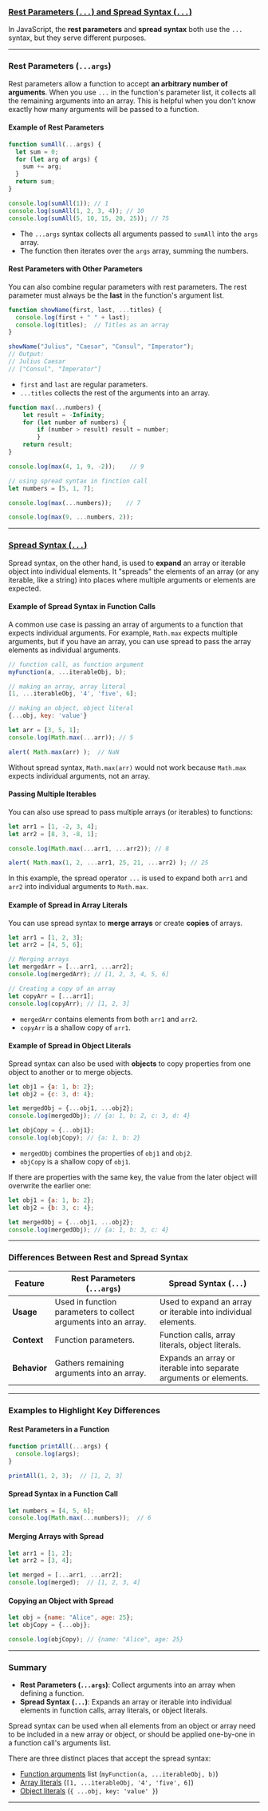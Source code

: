 
### [Rest Parameters (`...`) and Spread Syntax (`...`)](https://javascript.info/rest-parameters-spread)

In JavaScript, the **rest parameters** and **spread syntax** both use the `...` syntax, but they serve different purposes.

---

### Rest Parameters (`...args`)

Rest parameters allow a function to accept **an arbitrary number of arguments**. When you use `...` in the function's parameter list, it collects all the remaining arguments into an array. This is helpful when you don't know exactly how many arguments will be passed to a function.

#### Example of Rest Parameters

```js
function sumAll(...args) {
  let sum = 0;
  for (let arg of args) {
    sum += arg;
  }
  return sum;
}

console.log(sumAll(1)); // 1
console.log(sumAll(1, 2, 3, 4)); // 10
console.log(sumAll(5, 10, 15, 20, 25)); // 75
```

- The `...args` syntax collects all arguments passed to `sumAll` into the `args` array.
- The function then iterates over the `args` array, summing the numbers.

#### Rest Parameters with Other Parameters

You can also combine regular parameters with rest parameters. The rest parameter must always be the **last** in the function's argument list.

```js
function showName(first, last, ...titles) {
  console.log(first + " " + last);
  console.log(titles);  // Titles as an array
}

showName("Julius", "Caesar", "Consul", "Imperator");
// Output:
// Julius Caesar
// ["Consul", "Imperator"]
```

- `first` and `last` are regular parameters.
- `...titles` collects the rest of the arguments into an array.


```js
function max(...numbers) {
	let result = -Infinity;
	for (let number of numbers) {
		if (number > result) result = number;
		}
	return result;
}

console.log(max(4, 1, 9, -2));    // 9

// using spread syntax in finction call
let numbers = [5, 1, 7];

console.log(max(...numbers));    // 7

console.log(max(9, ...numbers, 2));
```

---

### [Spread Syntax (`...`)](https://developer.mozilla.org/en-US/docs/Web/JavaScript/Reference/Operators/Spread_syntax)

Spread syntax, on the other hand, is used to **expand** an array or iterable object into individual elements. It "spreads" the elements of an array (or any iterable, like a string) into places where multiple arguments or elements are expected.

#### Example of Spread Syntax in Function Calls

A common use case is passing an array of arguments to a function that expects individual arguments. For example, `Math.max` expects multiple arguments, but if you have an array, you can use spread to pass the array elements as individual arguments.
```js
// function call, as function argument
myFunction(a, ...iterableObj, b);

// making an array, array literal
[1, ...iterableObj, '4', 'five', 6];

// making an object, object literal
{...obj, key: 'value'}
```


```js
let arr = [3, 5, 1];
console.log(Math.max(...arr)); // 5

alert( Math.max(arr) );  // NaN
```

Without spread syntax, `Math.max(arr)` would not work because `Math.max` expects individual arguments, not an array.

#### Passing Multiple Iterables

You can also use spread to pass multiple arrays (or iterables) to functions:

```js
let arr1 = [1, -2, 3, 4];
let arr2 = [8, 3, -8, 1];

console.log(Math.max(...arr1, ...arr2)); // 8

alert( Math.max(1, 2, ...arr1, 25, 21, ...arr2) ); // 25
```

In this example, the spread operator `...` is used to expand both `arr1` and `arr2` into individual arguments to `Math.max`.

#### Example of Spread in Array Literals

You can use spread syntax to **merge arrays** or create **copies** of arrays.

```js
let arr1 = [1, 2, 3];
let arr2 = [4, 5, 6];

// Merging arrays
let mergedArr = [...arr1, ...arr2];
console.log(mergedArr); // [1, 2, 3, 4, 5, 6]

// Creating a copy of an array
let copyArr = [...arr1];
console.log(copyArr); // [1, 2, 3]
```

- `mergedArr` contains elements from both `arr1` and `arr2`.
- `copyArr` is a shallow copy of `arr1`.

#### Example of Spread in Object Literals

Spread syntax can also be used with **objects** to copy properties from one object to another or to merge objects.

```js
let obj1 = {a: 1, b: 2};
let obj2 = {c: 3, d: 4};

let mergedObj = {...obj1, ...obj2};
console.log(mergedObj); // {a: 1, b: 2, c: 3, d: 4}

let objCopy = {...obj1};
console.log(objCopy); // {a: 1, b: 2}
```

- `mergedObj` combines the properties of `obj1` and `obj2`.
- `objCopy` is a shallow copy of `obj1`.

If there are properties with the same key, the value from the later object will overwrite the earlier one:

```js
let obj1 = {a: 1, b: 2};
let obj2 = {b: 3, c: 4};

let mergedObj = {...obj1, ...obj2};
console.log(mergedObj); // {a: 1, b: 3, c: 4}
```

---

### Differences Between Rest and Spread Syntax

| Feature                | Rest Parameters (`...args`)                       | Spread Syntax (`...`)                           |
|------------------------|---------------------------------------------------|------------------------------------------------|
| **Usage**              | Used in function parameters to collect arguments into an array. | Used to expand an array or iterable into individual elements. |
| **Context**            | Function parameters.                              | Function calls, array literals, object literals.|
| **Behavior**           | Gathers remaining arguments into an array.        | Expands an array or iterable into separate arguments or elements. |

---

### Examples to Highlight Key Differences

#### Rest Parameters in a Function

```js
function printAll(...args) {
  console.log(args);
}

printAll(1, 2, 3);  // [1, 2, 3]
```

#### Spread Syntax in a Function Call

```js
let numbers = [4, 5, 6];
console.log(Math.max(...numbers));  // 6
```

#### Merging Arrays with Spread

```js
let arr1 = [1, 2];
let arr2 = [3, 4];

let merged = [...arr1, ...arr2];
console.log(merged);  // [1, 2, 3, 4]
```

#### Copying an Object with Spread

```js
let obj = {name: "Alice", age: 25};
let objCopy = {...obj};

console.log(objCopy); // {name: "Alice", age: 25}
```

---

### Summary

- **Rest Parameters (`...args`)**: Collect arguments into an array when defining a function.
- **Spread Syntax (`...`)**: Expands an array or iterable into individual elements in function calls, array literals, or object literals.


Spread syntax can be used when all elements from an object or array need to be included in a new array or object, 
or should be applied one-by-one in a function call's arguments list. 

There are three distinct places that accept the spread syntax:
- [Function arguments](https://developer.mozilla.org/en-US/docs/Web/JavaScript/Reference/Operators/Spread_syntax#spread_in_function_calls) list (`myFunction(a, ...iterableObj, b)`)
- [Array literals](https://developer.mozilla.org/en-US/docs/Web/JavaScript/Reference/Operators/Spread_syntax#spread_in_array_literals) (`[1, ...iterableObj, '4', 'five', 6]`)
- [Object literals](https://developer.mozilla.org/en-US/docs/Web/JavaScript/Reference/Operators/Spread_syntax#spread_in_object_literals) (`{ ...obj, key: 'value' }`)





____
